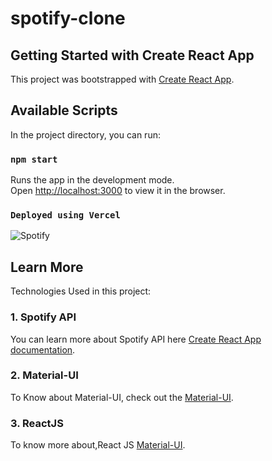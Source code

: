 
# spotify-clone

## Getting Started with Create React App

This project was bootstrapped with [Create React App](https://github.com/facebook/create-react-app).

## Available Scripts

In the project directory, you can run:

### `npm start`

Runs the app in the development mode.\
Open [http://localhost:3000](http://localhost:3000) to view it in the browser.







### `Deployed using Vercel`
![Spotify](https://user-images.githubusercontent.com/20128950/131375469-27598a90-9edc-41c8-b784-124ca1175466.png)






## Learn More
Technologies Used in this project:
 ### 1. Spotify API
 You can learn more about Spotify API here [Create React App documentation](https://developer.spotify.com/documentation/).

### 2. Material-UI
To Know about Material-UI, check out the [Material-UI](https://material-ui.com/components/material-icons/).

### 3. ReactJS 
To know more about,React JS [Material-UI](https://reactjs.org/).

